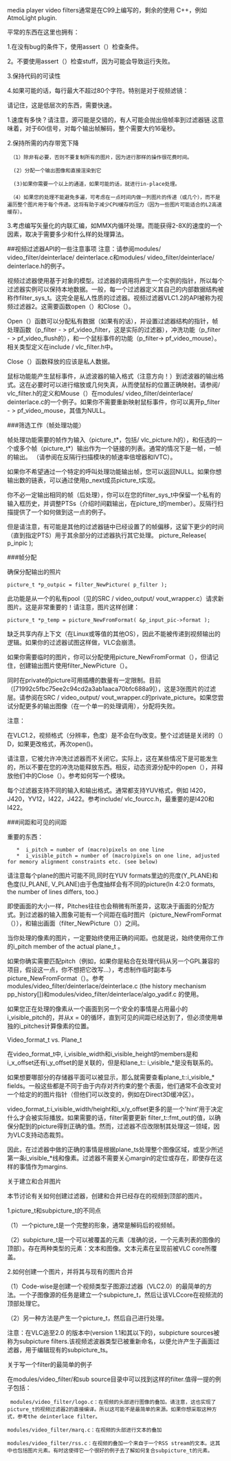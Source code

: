  media player video filters通常是在C99上编写的，剩余的使用 C++，例如AtmoLight plugin.


平常的东西在这里也拥有：

1.在没有bug的条件下，使用assert（）检查条件。

2。不要使用assert（）检查stuff，因为可能会导致运行失败。

3.保持代码的可读性

4.如果可能的话，每行最大不超过80个字符。特别是对于视频滤镜：

请记住，这是低层次的东西，需要快速。

1.速度有多快？请注意，源可能是交错的，有人可能会抛出倍帧率到过滤器链.这意味着，对于60i信号，对每个输出帧解码，整个需要大约16毫秒。

2.保持所需的内存带宽下降

     （1）除非有必要，否则不要复制所有的图片，因为进行那样的操作很花费时间。

      (2）分配一个输出图像和直接渲染到它

      (3)如果你需要一个以上的通道，如果可能的话，就进行in-place处理。

     （4）如果您的处理不能避免多遍，可考虑在一点时间内做一列图片的传递（或几个），而不是遍历整个图片用于每个传递。这将有助于减少CPU缓存的压力（因为一些图片可能适合的L2高速缓存）。

3.考虑编写矢量化的内联汇编，如MMX内循环处理。而能获得2-8X的速度的一个因素，取决于需要多少和什么样的处理算法。

##视频过滤器API的一些注意事项
   注意：请参阅modules/ video_filter/deinterlace/ deinterlace.c和modules/ video_filter/deinterlace/ deinterlace.h的例子。

  视频过滤器使用基于对象的模型。过滤器的调用将产生一个实例的指针，所以每个过滤器实例可以保持本地数据。一般，每一个过滤器定义其自己的内部数据结构被称作filter_sys_t。这完全是私人性质的过滤器。视频过滤器VLC1.2的API被称为视频过滤器2。这需要函数open（）和Close（）。

Open（）函数可以分配私有数据（如果有的话），并设置过滤器结构的指针，帧处理函数（p_filter - > pf_video_filter，这是实际的过滤器），冲洗功能（p_filter - > pf_video_flush的），和一个鼠标事件的功能（p_filter-> pf_video_mouse）。相关类型定义在include / vlc_filter.h中。

Close（）函数释放的应该是私人数据。

鼠标功能能产生鼠标事件，从滤波器的输入格式（注意方向！）到滤波器的输出格式。这在必要时可以进行缩放或几何失真，从而使鼠标的位置正确映射。请参阅/ vlc_filter.h的定义和Mouse（）在modules/ video_filter/deinterlace/ deinterlace.c的一个例子。如果你不需要重新映射鼠标事件，你可以离开p_filter - > pf_video_mouse，其值为NULL。

###筛选工作（帧处理功能）

帧处理功能需要的帧作为输入（picture_t*，包括/ vlc_picture.h的），和任选的一个或多个帧（picture_t*）输出作为一个链接的列表。通常的情况下是一帧，一帧的输出。 （请参阅在反隔行扫描模块的帧速率倍增器和IVTC）。

   如果你不希望通过一个特定的呼叫处理功能输出帧，您可以返回NULL。如果你想输出数的链表，可以通过使用p_next成员picture_t实现。

   你不必一定输出相同的帧（后处理），你可以在您的filter_sys_t中保留一个私有的输入框历史，并调整PTSs（介绍时间戳输出，在picture_t的member）。反隔行扫描提供了一个如何做到这一点的例子。

   但是请注意，有可能是其他的过滤器链中已经设置了的帧偏移，这留下更少的时间（直到指定PTS）用于其余部分的过滤器执行其它处理。
picture_Release( p_inpic );

###帧分配
 
确保分配输出的照片

    picture_t *p_outpic = filter_NewPicture( p_filter );

  此功能是从一个的私有pool（见的SRC / video_output/ vout_wrapper.c）请求新图片。这是非常重要的！请注意，图片这样创建：

    picture_t *p_temp = picture_NewFromFormat( &p_input_pic->format );

  缺乏共享内存上下文（在Linux或等值的其他OS），因此不能被传递到视频输出的逻辑。如果你的过滤器试图这样做，VLC会崩溃。

  如果你需要临时的图片，你可以分配使用picture_NewFromFormat（），但请记住，创建输出图片使用filter_NewPicture（）。

  同时在private的picture可用插槽的数量有一定限制。目前（[71992c5fbc75ee2c94cd2a3ab1aaca70bfc688a9]），这是3张图片的过滤层。请参阅在SRC / video_output/ vout_wrapper.c的private_picture。如果您尝试分配更多的输出图像（在一个单一的处理调用），分配将失败。

注意：

  在VLC1.2，视频格式（分辨率，色度）是不会在fly改变。整个过滤链是关闭的（）D，如果更改格式，再次open()。

  请注意，它被允许冲洗过滤器而不关闭它。实际上，这在某些情况下是可能发生的，所以不要在您的冲洗功能释放东西。相反，动态资源分配中的open（），并释放他们中的Close（）。参考如何写一个模块。

  每个过滤器支持不同的输入和输出格式。通常都支持YUV格式，例如
I420，J420，YV12，I422，J422。参考include/ vlc_fourcc.h，最重要的是I420和I422。

###间距和可见的间距

  重要的东西：

       *  i_pitch = number of (macro)pixels on one line
       *  i_visible_pitch = number of (macro)pixels on one line, adjusted for memory alignment constraints etc. (see below) 

  请注意每个plane的图片可能不同,同时在YUV formats里边的亮度(Y_PLANE)和色度(U_PLANE, V_PLANE)由于色度抽样会有不同的picture(In 4:2:0 formats, the number of lines differs, too.)  

  即使画面的大小一样，Pitches往往也会稍微有所差异，这取决于画面的分配方式。到过滤器的输入图象可能有一个间距在临时图片（picture_NewFromFormat（）），和输出画面（filter_NewPicture（））之间。

  当你处理的像素的图片，一定要始终使用正确的间距。也就是说，始终使用你工作的i_pitch member of the actual plane_t 。

  如果你确实需要匹配pitch（例如，如果你是粘合在处理代码从另一个GPL兼容的项目，假设这一点，你不想把它改写...），考虑制作临时副本与picture_NewFromFormat（）。参考modules/video_filter/deinterlace/deinterlace.c (the history mechanism pp_history[])和modules/video_filter/deinterlace/algo_yadif.c 的使用。

  如果您正在处理的像素从一个画面到另一个安全的事情是占用最小的i_visible_pitch的，并从x = 0的循环，直到可见的间距已经达到了，但必须使用单独的i_pitches计算像素的位置。

Video_format_t vs. Plane_t 

  在video_format_t中, i_visible_width和i_visible_height的members是和i_x_offset还有i_y_offset的是关联的，但是和lane_t:: i_visible_*是没有联系的。

  如果想要哪部分的存储器平面可以被显示，那么就需要查看plane_t::i_visible_* fields。一般这些都是不同于由于内存对齐约束的整个表面，他们通常不会改变对一个给定的的图片指针（但他们可以改变的，例如在Direct3D缓冲区）。

  video_format_t:i_visible_width/height和i_x/y_offset更多的是一个'hint'用于决定什么才会被实际播放。如果需要的话，filter需要更新 filter_t::fmt_out的值，以确保分配到的picture得到正确的值。然而，过滤器不应改限制其处理这一领域，因为VLC支持动态裁剪。

  因此，在过滤器中做的正确的事情是根据plane_ts处理整个图像区域，或至少所述第一条i_visible_*线和像素。过滤器不需要关心margin的定位或存在，即使存在这样的事情作为margins. 
  
关于建立和合并图片

  本节讨论有关如何创建过滤器，创建和合并已经存在的视频到顶部的图片。

  1.picture_t和subpicture_t的不同点

  （1）一个picture_t是一个完整的形象，通常是解码后的视频帧。

  （2）subpicture_t是一个可以被覆盖的元素（准确的说，一个元素列表的图像的顶部）。存在两种类型的元素：文本和图像。文本元素在呈现前被VLC core所覆盖。

  2.如何创建一个图片，并将其与现有的图片合并

   （1）Code-wise是创建一个视频类型子图源过滤器（VLC2.0）的最简单的方法。一个子图像源的任务是建立一个subpicture_t，然后让该VLCcore在视频流的顶部处理它。

   （2）另一种方法是产生一个picture_t，然后自己进行处理。

  注意：在VLC追至2.0 的版本中(version 1.1和其以下的)，subpicture sources被称为subpicture filters.该视频滤波器类型已被重新命名，以便允许产生子画面过滤器，用于编辑现有的subpicture_ts。  


关于写一个filter的最简单的例子

   在modules/video_filter/和sub source目录中可以找到这样的filter.值得一提的例子包括：

     modules/video_filter/logo.c：在视频的头部进行图像的叠加。请注意，这也实现了​​picture_t的视频过滤器2的直接编译。所以这可能不是最简单的来源。如果你想采取这种方式，参考the deinterlace filter。

    modules/video_filter/marq.c：在视频的头部进行文本的叠加

    modules/video_filter/rss.c：在视频的叠加一个来自于一个RSS stream的文本。这其中也包括图片元素。有时这使得它一个很好的例子去了解如何复合subpicture_t的元素。

